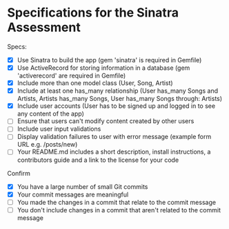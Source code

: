 # Specifications for the Sinatra Assessment

Specs:
- [x] Use Sinatra to build the app (gem 'sinatra' is required in Gemfile)
- [x] Use ActiveRecord for storing information in a database (gem 'activerecord' are required in Gemfile)
- [x] Include more than one model class (User, Song, Artist)
- [x] Include at least one has_many relationship (User has_many Songs and Artists, Artists has_many Songs, User has_many Songs through: Artists)
- [x] Include user accounts (User has to be signed up and logged in to see any content of the app)
- [ ] Ensure that users can't modify content created by other users
- [ ] Include user input validations
- [ ] Display validation failures to user with error message (example form URL e.g. /posts/new)
- [ ] Your README.md includes a short description, install instructions, a contributors guide and a link to the license for your code

Confirm
- [x] You have a large number of small Git commits
- [x] Your commit messages are meaningful
- [ ] You made the changes in a commit that relate to the commit message
- [ ] You don't include changes in a commit that aren't related to the commit message
